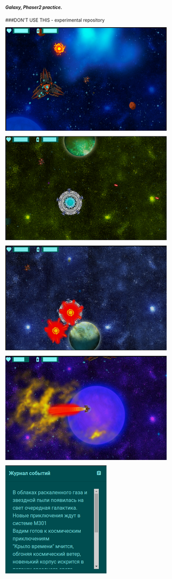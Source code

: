 ##### Galaxy, Phaser2 practice.

###DON'T USE THIS - experimental repository


![]( ./project/screenshots/screen1.png "screen 1")

![]( ./project/screenshots/screen2.png "screen 2")

![]( ./project/screenshots/screen3.png "screen 3")

![]( ./project/screenshots/screen4.png "screen 4")

![]( ./project/screenshots/screen5.png "screen 5")
